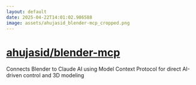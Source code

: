 ```yaml
---
layout: default
date: 2025-04-22T14:01:02.986588
image: assets/ahujasid_blender-mcp_cropped.png
---
```


# [ahujasid/blender-mcp](https://github.com/ahujasid/blender-mcp)

Connects Blender to Claude AI using Model Context Protocol for direct AI-driven control and 3D modeling
